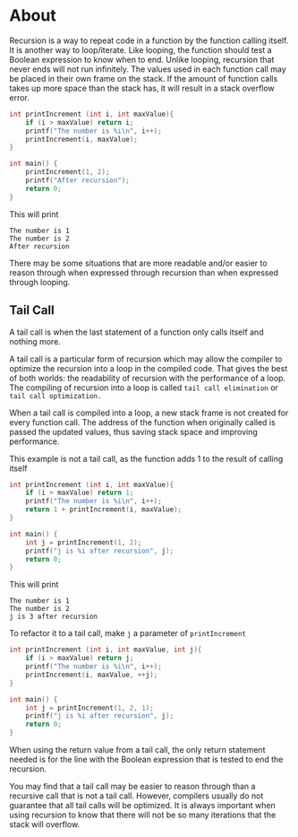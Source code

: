 # About

Recursion is a way to repeat code in a function by the function calling itself.
It is another way to loop/iterate. Like looping, the function should test a
Boolean expression to know when to end. Unlike looping, recursion that never
ends will not run infinitely. The values used in each function call may be
placed in their own frame on the stack. If the amount of function calls takes
up more space than the stack has, it will result in a stack overflow error.

```c
int printIncrement (int i, int maxValue){
    if (i > maxValue) return i;
    printf("The number is %i\n", i++);
    printIncrement(i, maxValue);
}

int main() {
    printIncrement(1, 2);
    printf("After recursion");
    return 0;
}
```

This will print

```
The number is 1
The number is 2
After recursion
```

There may be some situations that are more readable and/or easier to reason
through when expressed through recursion than when expressed through looping.

## Tail Call

A tail call is when the last statement of a function only calls itself and
nothing more.

A tail call is a particular form of recursion which may allow the compiler to
optimize the recursion into a loop in the compiled code. That gives the best of
both worlds: the readability of recursion with the performance of a loop. The
compiling of recursion into a loop is called `tail call elimination` or `tail
call optimization.`

When a tail call is compiled into a loop, a new stack frame is not created for
every function call. The address of the function when originally called is
passed the updated values, thus saving stack space and improving performance.

This example is not a tail call, as the function adds 1 to the result of calling
itself

```c
int printIncrement (int i, int maxValue){
    if (i > maxValue) return 1;
    printf("The number is %i\n", i++);
    return 1 + printIncrement(i, maxValue);
}

int main() {
    int j = printIncrement(1, 2);
    printf("j is %i after recursion", j);
    return 0;
}
```

This will print

```
The number is 1
The number is 2
j is 3 after recursion
```

To refactor it to a tail call, make `j` a parameter of `printIncrement`

```c
int printIncrement (int i, int maxValue, int j){
    if (i > maxValue) return j;
    printf("The number is %i\n", i++);
    printIncrement(i, maxValue, ++j);
}

int main() {
    int j = printIncrement(1, 2, 1);
    printf("j is %i after recursion", j);
    return 0;
}
```

When using the return value from a tail call, the only return statement needed
is for the line with the Boolean expression that is tested to end the recursion.

You may find that a tail call may be easier to reason through than a recursive
call that is not a tail call. However, compilers usually do not guarantee that
all tail calls will be optimized. It is always important when using recursion
to know that there will not be so many iterations that the stack will overflow.
